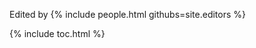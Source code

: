 ---
---

<p class="author">Edited by {% include people.html githubs=site.editors %}</p>

{% include toc.html %}
